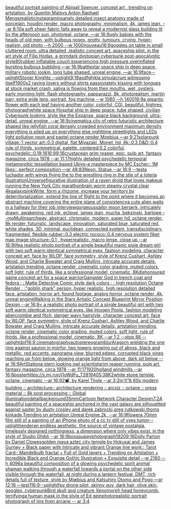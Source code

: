 [beautiful portrait painting of Abigail Spencer, concept art , trending on artstation, by Quentin Matsys Anton Raphael Mengs](https://www.ebank.nz/aiartgenerator?category=beautiful%20portrait%20painting%20of%20Abigail%20Spencer%2C%20concept%20art%20%2C%20trending%20on%20artstation%2C%20by%20Quentin%20Matsys%20Anton%20Raphael%20Mengs)[realistic](https://www.ebank.nz/aiartgenerator?category=realistic)[instagram](https://www.ebank.nz/aiartgenerator?category=instagram)[insanely detailed insect anatomy made of porcelain, houdini render, macro photography, minimalism, 4k, james jean, --ar 8:10](https://www.ebank.nz/aiartgenerator?category=insanely%20detailed%20insect%20anatomy%20made%20of%20porcelain%2C%20houdini%20render%2C%20macro%20photography%2C%20minimalism%2C%204k%2C%20james%20jean%2C%20--ar%208%3A10)[a soft sheer fabric falls away to reveal a modernist glass building lit by the afternoon sun, photoreal, octane, —ar 16:9](https://www.ebank.nz/aiartgenerator?category=a%20soft%20sheer%20fabric%20falls%20away%20to%20reveal%20a%20modernist%20glass%20building%20lit%20by%20the%20afternoon%20sun%2C%20photoreal%2C%20octane%2C%20%E2%80%94ar%2016%3A9)[ugly babies with the heads of old men, with bulbous noses, grotty, tumours, crying, hyper-realism, old photo --h 2000 --w 1000](https://www.ebank.nz/aiartgenerator?category=ugly%20babies%20with%20the%20heads%20of%20old%20men%2C%20with%20bulbous%20noses%2C%20grotty%2C%20tumours%2C%20crying%2C%20hyper-realism%2C%20old%20photo%20--h%202000%20--w%201000)[nouveau](https://www.ebank.nz/aiartgenerator?category=nouveau)[16:9](https://www.ebank.nz/aiartgenerator?category=16%3A9)[goggles on table in small cluttered room, ultra detailed, realistic concept art. spaceship pilot. in the art style of Filip Hodas, a grimdark dystopian cyberpunk post-apocalyptic style](https://www.ebank.nz/aiartgenerator?category=goggles%20on%20table%20in%20small%20cluttered%20room%2C%20ultra%20detailed%2C%20realistic%20concept%20art.%20spaceship%20pilot.%20in%20the%20art%20style%20of%20Filip%20Hodas%2C%20a%20grimdark%20dystopian%20cyberpunk%20post-apocalyptic%20style)[80](https://www.ebank.nz/aiartgenerator?category=80)[rubber inflatable couch experiencing high pressure overinflated bursting bulbous bubbling —ar 16:9](https://www.ebank.nz/aiartgenerator?category=rubber%20inflatable%20couch%20experiencing%20high%20pressure%20overinflated%20bursting%20bulbous%20bubbling%20%E2%80%94ar%2016%3A9)[battlestar space ship in deep space, military robotic lookin, long tube shaped, unreal engine, —ar 16:9](https://www.ebank.nz/aiartgenerator?category=battlestar%20space%20ship%20in%20deep%20space%2C%20military%20robotic%20lookin%2C%20long%20tube%20shaped%2C%20unreal%20engine%2C%20%E2%80%94ar%2016%3A9)[face](https://www.ebank.nz/aiartgenerator?category=face)[--uplight](https://www.ebank.nz/aiartgenerator?category=--uplight)[Stoner Knights --uplight](https://www.ebank.nz/aiartgenerator?category=Stoner%20Knights%20--uplight)[9:16](https://www.ebank.nz/aiartgenerator?category=9%3A16)[asdfghjkl](https://www.ebank.nz/aiartgenerator?category=asdfghjkl)[a simulacrum witnessing itself](https://www.ebank.nz/aiartgenerator?category=a%20simulacrum%20witnessing%20itself)[1900s](https://www.ebank.nz/aiartgenerator?category=1900s)[2 raving lovers without shirts passionately kissing with tongues at stock market crash, saliva is flowing from their mouths, wet, oysters, early morning light, flash photography, papparazzi, 8k, photorealism, martin parr, extra wide lens, portrait, fog machine --w 1080 --h 1400](https://www.ebank.nz/aiartgenerator?category=2%20raving%20lovers%20without%20shirts%20passionately%20kissing%20with%20tongues%20at%20stock%20market%20crash%2C%20saliva%20is%20flowing%20from%20their%20mouths%2C%20wet%2C%20oysters%2C%20early%20morning%20light%2C%20flash%20photography%2C%20papparazzi%2C%208k%2C%20photorealism%2C%20martin%20parr%2C%20extra%20wide%20lens%2C%20portrait%2C%20fog%20machine%20--w%201080%20--h%201400)[16:9](https://www.ebank.nz/aiartgenerator?category=16%3A9)[a gigantic flower with each leaf having another color, colorful, CGI, beautiful, highres, photograph](https://www.ebank.nz/aiartgenerator?category=a%20gigantic%20flower%20with%20each%20leaf%20having%20another%20color%2C%20colorful%2C%20CGI%2C%20beautiful%2C%20highres%2C%20photograph)[white space Hospital ship in deep space, tube shaped, civilian Cyberpunk looking, style like the Expanse, space black background, ultra-detail, unreal engine, --ar 16:9](https://www.ebank.nz/aiartgenerator?category=white%20space%20Hospital%20ship%20in%20deep%20space%2C%20tube%20shaped%2C%20civilian%20Cyberpunk%20looking%2C%20style%20like%20the%20Expanse%2C%20space%20black%20background%2C%20ultra-detail%2C%20unreal%20engine%2C%20--ar%2016%3A9)[cinematic](https://www.ebank.nz/aiartgenerator?category=cinematic)[a city of retro futuristic architecture shaped like jellyfish coral densely crowded environment maximum density everything is piled up on everything else nighttime streetlights and LEDs  light pollution neon and pastel octane render Moebius —ar 9:21](https://www.ebank.nz/aiartgenerator?category=a%20city%20of%20retro%20futuristic%20architecture%20shaped%20like%20jellyfish%20coral%20densely%20crowded%20environment%20maximum%20density%20everything%20is%20piled%20up%20on%20everything%20else%20nighttime%20streetlights%20and%20LEDs%20%20light%20pollution%20neon%20and%20pastel%20octane%20render%20Moebius%20%E2%80%94ar%209%3A21)[solarpunk village::1 vector art::0.3 digital, flat Miyazaki, Monet, hd, 8k::0.3 D&D::0.4 rule of thirds, symmetrical, palette, centered:0.2 colorful, psychedelic::0.1](https://www.ebank.nz/aiartgenerator?category=solarpunk%20village%3A%3A1%20vector%20art%3A%3A0.3%20digital%2C%20flat%20Miyazaki%2C%20Monet%2C%20hd%2C%208k%3A%3A0.3%20D%26D%3A%3A0.4%20rule%20of%20thirds%2C%20symmetrical%2C%20palette%2C%20centered%3A0.2%20colorful%2C%20psychedelic%3A%3A0.1)[9:16](https://www.ebank.nz/aiartgenerator?category=9%3A16)[](https://www.ebank.nz/aiartgenerator?category=)[16:9](https://www.ebank.nz/aiartgenerator?category=16%3A9)[9:16](https://www.ebank.nz/aiartgenerator?category=9%3A16)[crustacean grim reaper, epic, pulp art, fantasy magazine, circa 1978 --ar 11:17](https://www.ebank.nz/aiartgenerator?category=crustacean%20grim%20reaper%2C%20epic%2C%20pulp%20art%2C%20fantasy%20magazine%2C%20circa%201978%20--ar%2011%3A17)[highly detailed psychedelic temporal metamorphic tessellation based Ukiyo-e masterpiece by MC Escher:: 1M likes:: perfect composition —ar 48:83](https://www.ebank.nz/aiartgenerator?category=highly%20detailed%20psychedelic%20temporal%20metamorphic%20tessellation%20based%20Ukiyo-e%20masterpiece%20by%20MC%20Escher%3A%3A%201M%20likes%3A%3A%20perfect%20composition%20%E2%80%94ar%2048%3A83)[Neon. Statue --ar 16:9 --test](https://www.ebank.nz/aiartgenerator?category=Neon.%20Statue%20--ar%2016%3A9%20--test)[a luchador with wings flying the to the wrestling ring in the stle of a loteria illustration](https://www.ebank.nz/aiartgenerator?category=a%20luchador%20with%20wings%20flying%20the%20to%20the%20wrestling%20ring%20in%20the%20stle%20of%20a%20loteria%20illustration)[Universe](https://www.ebank.nz/aiartgenerator?category=Universe)[figurative illustration of a raven droid that loves makeup running the New York City marathon](https://www.ebank.nz/aiartgenerator?category=figurative%20illustration%20of%20a%20raven%20droid%20that%20loves%20makeup%20running%20the%20New%20York%20City%20marathon)[brain worm steamy crystal clear 4k](https://www.ebank.nz/aiartgenerator?category=brain%20worm%20steamy%20crystal%20clear%204k)[galaxy](https://www.ebank.nz/aiartgenerator?category=galaxy)[pink](https://www.ebank.nz/aiartgenerator?category=pink)[Write, form a rhizome, increase your territory by deterritorialization, extend the line of flight to the point where it becomes an abstract machine covering the entire plane of consistency](https://www.ebank.nz/aiartgenerator?category=Write%2C%20form%20a%20rhizome%2C%20increase%20your%20territory%20by%20deterritorialization%2C%20extend%20the%20line%20of%20flight%20to%20the%20point%20where%20it%20becomes%20an%20abstract%20machine%20covering%20the%20entire%20plane%20of%20consistency)[a cute alien waits in a hallway for their job interview](https://www.ebank.nz/aiartgenerator?category=a%20cute%20alien%20waits%20in%20a%20hallway%20for%20their%20job%20interview)[gorgeous](https://www.ebank.nz/aiartgenerator?category=gorgeous)[sailor moon berserk, intricately drawn, awakening, red ink, eclipse, james jean, mucha, beksinski, barlowe --mp](https://www.ebank.nz/aiartgenerator?category=sailor%20moon%20berserk%2C%20intricately%20drawn%2C%20awakening%2C%20red%20ink%2C%20eclipse%2C%20james%20jean%2C%20mucha%2C%20beksinski%2C%20barlowe%20--mp)[Mullins](https://www.ebank.nz/aiartgenerator?category=Mullins)[archway, abstract, chromatic, modern, super hd, octane render, 8k render, futuristic, landscape, innovation, saturated blue, saturated red, white shades, 3D, minimal, euclidean, connected system, transdisciplinary, fragmented, flexible rubber::0.3 electric rococo::0.4 nervous system fiber map image structure::0.1 , hyperrealistic, macro lense, close up --ar 16:9](https://www.ebank.nz/aiartgenerator?category=archway%2C%20abstract%2C%20chromatic%2C%20modern%2C%20super%20hd%2C%20octane%20render%2C%208k%20render%2C%20futuristic%2C%20landscape%2C%20innovation%2C%20saturated%20blue%2C%20saturated%20red%2C%20white%20shades%2C%203D%2C%20minimal%2C%20euclidean%2C%20connected%20system%2C%20transdisciplinary%2C%20fragmented%2C%20flexible%20rubber%3A%3A0.3%20electric%20rococo%3A%3A0.4%20nervous%20system%20fiber%20map%20image%20structure%3A%3A0.1%20%2C%20hyperrealistic%2C%20macro%20lense%2C%20close%20up%20--ar%2016%3A9)[life](https://www.ebank.nz/aiartgenerator?category=life)[a realistic photo portrait of a single beautiful manic pixie dream girl with two soft warm identical symmetrical eyes, fashion modeling, character concept art, face by WLOP, face symmetry, style of Krenz Cushart, Ashley Wood, and Charlie Bowater and Craig Mullins, intricate accurate details, artstation trending, octane render, cinematic color grading, muted colors, soft light, rule of thirds, like a professional model, cinematic, 8K](https://www.ebank.nz/aiartgenerator?category=a%20realistic%20photo%20portrait%20of%20a%20single%20beautiful%20manic%20pixie%20dream%20girl%20with%20two%20soft%20warm%20identical%20symmetrical%20eyes%2C%20fashion%20modeling%2C%20character%20concept%20art%2C%20face%20by%20WLOP%2C%20face%20symmetry%2C%20style%20of%20Krenz%20Cushart%2C%20Ashley%20Wood%2C%20and%20Charlie%20Bowater%20and%20Craig%20Mullins%2C%20intricate%20accurate%20details%2C%20artstation%20trending%2C%20octane%20render%2C%20cinematic%20color%20grading%2C%20muted%20colors%2C%20soft%20light%2C%20rule%20of%20thirds%2C%20like%20a%20professional%20model%2C%20cinematic%2C%208K)[dishonoured game concept art for a space warrior](https://www.ebank.nz/aiartgenerator?category=dishonoured%20game%20concept%20art%20for%20a%20space%20warrior)[Gangster God in trench coat and fedora : : Matte Detective Comic style dark colors : : high resolution Octane Render : :](https://www.ebank.nz/aiartgenerator?category=Gangster%20God%20in%20trench%20coat%20and%20fedora%20%3A%20%3A%20Matte%20Detective%20Comic%20style%20dark%20colors%20%3A%20%3A%20high%20resolution%20Octane%20Render%20%3A%20%3A)["goblin shark" person, hyper realistic, high resolution detailed face, artstation, horror art, found footage, analog horror, octane render, 4k, unreal engine](https://www.ebank.nz/aiartgenerator?category=%22goblin%20shark%22%20person%2C%20hyper%20realistic%2C%20high%20resolution%20detailed%20face%2C%20artstation%2C%20horror%20art%2C%20found%20footage%2C%20analog%20horror%2C%20octane%20render%2C%204k%2C%20unreal%20engine)[Walking in the Stars Artistic Concept Blueprint Mirror Position Design --ar 16:9](https://www.ebank.nz/aiartgenerator?category=Walking%20in%20the%20Stars%20Artistic%20Concept%20Blueprint%20Mirror%20Position%20Design%20--ar%2016%3A9)[< a realistic photo portrait of a single beautiful girl with two soft warm identical symmetrical eyes, like Imogen Poots, fashion modeling abercrombie and fitch, danger wavy hairstyle, character concept art, face by WLOP, face symmetry, style of Krenz Cushart, Ashley Wood, and Charlie Bowater and Craig Mullins, intricate accurate details, artstation trending, octane render, cinematic color grading, muted colors, soft light, rule of thirds, like a professional model, cinematic, 8K --ar 1:2 --stop 88 --uplight](https://www.ebank.nz/aiartgenerator?category=%3C%20a%20realistic%20photo%20portrait%20of%20a%20single%20beautiful%20girl%20with%20two%20soft%20warm%20identical%20symmetrical%20eyes%2C%20like%20Imogen%20Poots%2C%20fashion%20modeling%20abercrombie%20and%20fitch%2C%20danger%20wavy%20hairstyle%2C%20character%20concept%20art%2C%20face%20by%20WLOP%2C%20face%20symmetry%2C%20style%20of%20Krenz%20Cushart%2C%20Ashley%20Wood%2C%20and%20Charlie%20Bowater%20and%20Craig%20Mullins%2C%20intricate%20accurate%20details%2C%20artstation%20trending%2C%20octane%20render%2C%20cinematic%20color%20grading%2C%20muted%20colors%2C%20soft%20light%2C%20rule%20of%20thirds%2C%20like%20a%20professional%20model%2C%20cinematic%2C%208K%20--ar%201%3A2%20--stop%2088%20--uplight)[dof](https://www.ebank.nz/aiartgenerator?category=dof)[16:9](https://www.ebank.nz/aiartgenerator?category=16%3A9)[,cinematography](https://www.ebank.nz/aiartgenerator?category=%2Ccinematography)[autostereogram](https://www.ebank.nz/aiartgenerator?category=autostereogram)[blur](https://www.ebank.nz/aiartgenerator?category=blur)[Aragorn wielding the one ring against sauron in morfor, two towers growing out of abyss, black and metallic, red accents, panorama view, blurred edges, corrupted black vines reaching up from below, glowing orange light from above, dark pit below --ar 16:9](https://www.ebank.nz/aiartgenerator?category=Aragorn%20wielding%20the%20one%20ring%20against%20sauron%20in%20morfor%2C%20two%20towers%20growing%20out%20of%20abyss%2C%20black%20and%20metallic%2C%20red%20accents%2C%20panorama%20view%2C%20blurred%20edges%2C%20corrupted%20black%20vines%20reaching%20up%20from%20below%2C%20glowing%20orange%20light%20from%20above%2C%20dark%20pit%20below%20--ar%2016%3A9)[ArtStation](https://www.ebank.nz/aiartgenerator?category=ArtStation)[a stern looking owl scientist](https://www.ebank.nz/aiartgenerator?category=a%20stern%20looking%20owl%20scientist)[grim reaper running, pulp art, fantasy magazine, circa 1978 --ar 11:17](https://www.ebank.nz/aiartgenerator?category=grim%20reaper%20running%2C%20pulp%20art%2C%20fantasy%20magazine%2C%20circa%201978%20--ar%2011%3A17)[1920](https://www.ebank.nz/aiartgenerator?category=1920)[holland windmills --ar 16:8](https://www.ebank.nz/aiartgenerator?category=holland%20windmills%20--ar%2016%3A8)[poster](https://www.ebank.nz/aiartgenerator?category=poster)[<https://s.mj.run/j1oWdFu_T28>](https://www.ebank.nz/aiartgenerator?category=%3Chttps%3A//s.mj.run/j1oWdFu_T28%3E)[1940](https://www.ebank.nz/aiartgenerator?category=1940)[5:3](https://www.ebank.nz/aiartgenerator?category=5%3A3)[8K](https://www.ebank.nz/aiartgenerator?category=8K)[2](https://www.ebank.nz/aiartgenerator?category=2)[white stone temple, octane, cinematic --ar 16:9](https://www.ebank.nz/aiartgenerator?category=white%20stone%20temple%2C%20octane%2C%20cinematic%20--ar%2016%3A9)[2](https://www.ebank.nz/aiartgenerator?category=2)[📽, by Karel Thole --ar 3:2](https://www.ebank.nz/aiartgenerator?category=%F0%9F%93%BD%2C%20by%20Karel%20Thole%20--ar%203%3A2)[in't!”](https://www.ebank.nz/aiartgenerator?category=in%27t%21%E2%80%9D)[A 60s modern building :: architecture:: architecture rendering :: arcviz :: octane :: press material :: 8k post processing :: Global illumination](https://www.ebank.nz/aiartgenerator?category=A%2060s%20modern%20building%20%3A%3A%20architecture%3A%3A%20architecture%20rendering%20%3A%3A%20arcviz%20%3A%3A%20octane%20%3A%3A%20press%20material%20%3A%3A%208k%20post%20processing%20%3A%3A%20Global%20illumination)[detail](https://www.ebank.nz/aiartgenerator?category=detail)[background](https://www.ebank.nz/aiartgenerator?category=background)[35mm](https://www.ebank.nz/aiartgenerator?category=35mm)[Cartoon Network Character Design](https://www.ebank.nz/aiartgenerator?category=Cartoon%20Network%20Character%20Design)[7:2](https://www.ebank.nz/aiartgenerator?category=7%3A2)[A beautiful painting of a spaceship anchored in the vast galaxy are silhouetted against jupiter by dusty crosley and darek zabrocki,greg rutkowski,thoms kinkade,Trending on artstation,Unreal Engine,2k, --ar 16:9](https://www.ebank.nz/aiartgenerator?category=A%20beautiful%20painting%20of%20a%20spaceship%20anchored%20in%20the%20vast%20galaxy%20are%20silhouetted%20against%20jupiter%20by%20dusty%20crosley%20and%20darek%20zabrocki%2Cgreg%20rutkowski%2Cthoms%20kinkade%2CTrending%20on%20artstation%2CUnreal%C2%A0Engine%2C2k%2C%20--ar%2016%3A9)[flower](https://www.ebank.nz/aiartgenerator?category=flower)[a 70mm film still of a painting of an iPhone photo of a cc tv still of yves tumor](https://www.ebank.nz/aiartgenerator?category=a%2070mm%20film%20still%20of%20a%20painting%20of%20an%20iPhone%20photo%20of%20a%20cc%20tv%20still%20of%20yves%20tumor)[--uplight](https://www.ebank.nz/aiartgenerator?category=--uplight)[render](https://www.ebank.nz/aiartgenerator?category=render)[an endless aesthetic, the source of vintage nostalgia, timelessly designed nothingness, a dimension where only vibes exist, in the style of Studio Ghibli --ar 16:9](https://www.ebank.nz/aiartgenerator?category=an%20endless%20aesthetic%2C%20the%20source%20of%20vintage%20nostalgia%2C%20timelessly%20designed%20nothingness%2C%20a%20dimension%20where%20only%20vibes%20exist%2C%20in%20the%20style%20of%20Studio%20Ghibli%20--ar%2016%3A9)[boss](https://www.ebank.nz/aiartgenerator?category=boss)[puppy](https://www.ebank.nz/aiartgenerator?category=puppy)[photograph](https://www.ebank.nz/aiartgenerator?category=photograph)[1920](https://www.ebank.nz/aiartgenerator?category=1920)[9:16](https://www.ebank.nz/aiartgenerator?category=9%3A16)[Dolly Parton by Daniel Clowes](https://www.ebank.nz/aiartgenerator?category=Dolly%20Parton%20by%20Daniel%20Clowes)[golden maya aztec city temple by Hokusai and James Gurney + Black paper with Intricate and vibrant Orange line work:: Tarot Card:: Mandelbulb fractal + Full of Gold layers + Trending on Artstation + Incredible Black and Orange Gothic Illustration + Exquisite detail  --w 2160  --h 4096](https://www.ebank.nz/aiartgenerator?category=golden%20maya%20aztec%20city%20temple%20by%20Hokusai%20and%20James%20Gurney%20%2B%20Black%20paper%20with%20Intricate%20and%20vibrant%20Orange%20line%20work%3A%3A%20Tarot%20Card%3A%3A%20Mandelbulb%20fractal%20%2B%20Full%20of%20Gold%20layers%20%2B%20Trending%20on%20Artstation%20%2B%20Incredible%20Black%20and%20Orange%20Gothic%20Illustration%20%2B%20Exquisite%20detail%20%20--w%202160%20%20--h%204096)[a beautiful composition of a glowing psychedelic spirit animal shaman walking through a waterfall towards a portal on the other side visible through the waterfall, at night during a lantern festival, DMT,  rich details full of texture, style by Mœbius and Katsuhiro Otomo and Pogo —ar 12:16 —test](https://www.ebank.nz/aiartgenerator?category=a%20beautiful%20composition%20of%20a%20glowing%20psychedelic%20spirit%20animal%20shaman%20walking%20through%20a%20waterfall%20towards%20a%20portal%20on%20the%20other%20side%20visible%20through%20the%20waterfall%2C%20at%20night%20during%20a%20lantern%20festival%2C%20DMT%2C%20%20rich%20details%20full%20of%20texture%2C%20style%20by%20M%C5%93bius%20and%20Katsuhiro%20Otomo%20and%20Pogo%20%E2%80%94ar%2012%3A16%20%E2%80%94test)[1](https://www.ebank.nz/aiartgenerator?category=1)[16:9](https://www.ebank.nz/aiartgenerator?category=16%3A9)[--uplight](https://www.ebank.nz/aiartgenerator?category=--uplight)[fpv drone pilot, skinny guy, dark hair, olive skin, googles, cyberpunk](https://www.ebank.nz/aiartgenerator?category=fpv%20drone%20pilot%2C%20skinny%20guy%2C%20dark%20hair%2C%20olive%20skin%2C%20googles%2C%20cyberpunk)[Bird skull god creature Xenomorph head honeycomb, terrifying](https://www.ebank.nz/aiartgenerator?category=Bird%20skull%20god%20creature%20Xenomorph%20head%20honeycomb%2C%20terrifying)[a human mask in the style of Ed gein](https://www.ebank.nz/aiartgenerator?category=a%20human%20mask%20in%20the%20style%20of%20Ed%20gein)[photorealistic portrait photograph of jinx from arcane -- ar 3:4](https://www.ebank.nz/aiartgenerator?category=photorealistic%20portrait%20photograph%20of%20jinx%20from%20arcane%20--%20ar%203%3A4)